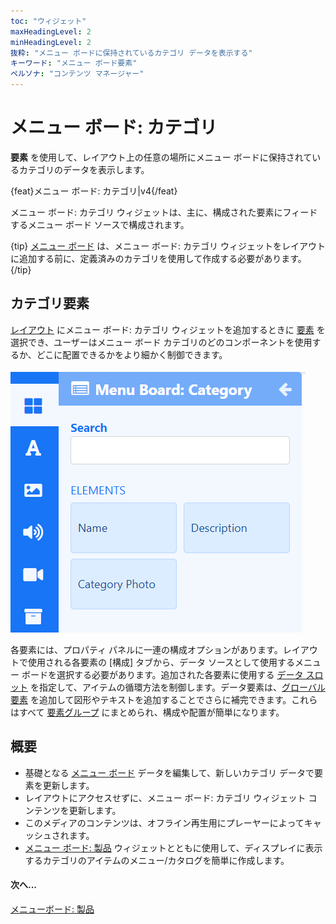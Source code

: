 ```yaml
---
toc: "ウィジェット"
maxHeadingLevel: 2
minHeadingLevel: 2
抜粋: "メニュー ボードに保持されているカテゴリ データを表示する"
キーワード: "メニュー ボード要素"
ペルソナ: "コンテンツ マネージャー"
---
```


# メニュー ボード: カテゴリ

**要素** を使用して、レイアウト上の任意の場所にメニュー ボードに保持されているカテゴリのデータを表示します。

{feat}メニュー ボード: カテゴリ|v4{/feat}

メニュー ボード: カテゴリ ウィジェットは、主に、構成された要素にフィードするメニュー ボード ソースで構成されます。

{tip}
[メニュー ボード](media_menuboards.html) は、メニュー ボード: カテゴリ ウィジェットをレイアウトに追加する前に、定義済みのカテゴリを使用して作成する必要があります。
{/tip}

## カテゴリ要素

[レイアウト](layouts_editor.html) にメニュー ボード: カテゴリ ウィジェットを追加するときに [要素](layouts_editor#content-data-widgets-and-elements) を選択でき、ユーザーはメニュー ボード カテゴリのどのコンポーネントを使用するか、どこに配置できるかをより細かく制御できます。

![カテゴリ要素](img/v4_media_modules_category_elements.png)

各要素には、プロパティ パネルに一連の構成オプションがあります。レイアウトで使用される各要素の [構成] タブから、データ ソースとして使用するメニュー ボードを選択する必要があります。追加された各要素に使用する [データ スロット](layouts_editor.html#content-data-slots) を指定して、アイテムの循環方法を制御します。データ要素は、[グローバル要素](layouts_editor.html#content-global-elements) を追加して図形やテキストを追加することでさらに補完できます。これらはすべて [要素グループ](layouts_editor.html#content-grouping-elements) にまとめられ、構成や配置が簡単になります。

## 概要

- 基礎となる [メニュー ボード](media_menuboards.html#content-create-and-configure-categories) データを編集して、新しいカテゴリ データで要素を更新します。
- レイアウトにアクセスせずに、メニュー ボード: カテゴリ ウィジェット コンテンツを更新します。
- このメディアのコンテンツは、オフライン再生用にプレーヤーによってキャッシュされます。
- [メニュー ボード: 製品](media_module_menuboards_products.html) ウィジェットとともに使用して、ディスプレイに表示するカテゴリのアイテムのメニュー/カタログを簡単に作成します。

#### 次へ...

[メニューボード: 製品](media_module_menuboards_products.html)